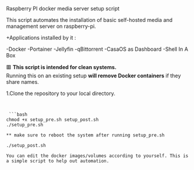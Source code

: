 Raspberry PI docker media server setup script

This script automates the installation of basic self-hosted media and management server on raspberry-pi.

+Applications installed by it :

-Docker
-Portainer
-Jellyfin
-qBittorrent
-CasaOS as Dashboard
-Shell In A Box

🟥 **This script is intended for clean systems.**  
Running this on an existing setup **will remove Docker containers** if they share names.

1.Clone the repository to your local directory.

```shell


 ```bash
chmod +x setup_pre.sh setup_post.sh
./setup_pre.sh

** make sure to reboot the system after running setup_pre.sh

./setup_post.sh

You can edit the docker images/volumes according to yourself. This is a simple script to help out automation.
